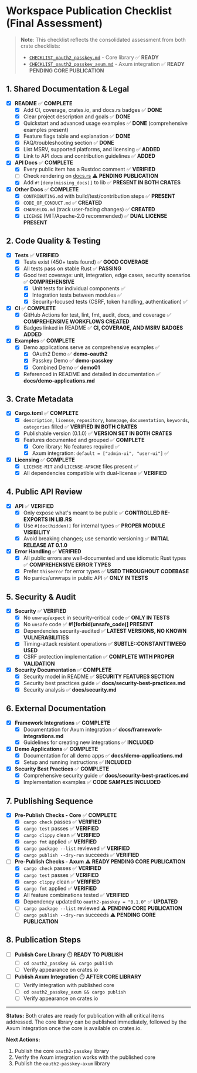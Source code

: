 # Workspace Publication Checklist (Final Assessment)

> **Note**: This checklist reflects the consolidated assessment from both crate checklists:
>
> - [`CHECKLIST_oauth2_passkey.md`](CHECKLIST_oauth2_passkey.md) - Core library ✅ **READY**
> - [`CHECKLIST_oauth2_passkey_axum.md`](CHECKLIST_oauth2_passkey_axum.md) - Axum integration ✅ **READY PENDING CORE PUBLICATION**

## 1. Shared Documentation & Legal

- [x] **README** ✅ **COMPLETE**
  - [x] Add CI, coverage, crates.io, and docs.rs badges ✅ **DONE**
  - [x] Clear project description and goals ✅ **DONE**
  - [x] Quickstart and advanced usage examples ✅ **DONE** (comprehensive examples present)
  - [x] Feature flags table and explanation ✅ **DONE**
  - [x] FAQ/troubleshooting section ✅ **DONE**
  - [x] List MSRV, supported platforms, and licensing ✅ **ADDED**
  - [x] Link to API docs and contribution guidelines ✅ **ADDED**

- [x] **API Docs** ✅ **COMPLETE**
  - [x] Every public item has a Rustdoc comment ✅ **VERIFIED**
  - [ ] Check rendering on [docs.rs](https://docs.rs/oauth2_passkey_axum) ⚠️ **PENDING PUBLICATION**
  - [x] Add `#![deny(missing_docs)]` to lib ✅ **PRESENT IN BOTH CRATES**

- [x] **Other Docs** ✅ **COMPLETE**
  - [x] `CONTRIBUTING.md` with build/test/contribution steps ✅ **PRESENT**
  - [x] `CODE_OF_CONDUCT.md` ✅ **CREATED**
  - [x] `CHANGELOG.md` (track user-facing changes) ✅ **CREATED**
  - [x] `LICENSE` (MIT/Apache-2.0 recommended) ✅ **DUAL LICENSE PRESENT**

## 2. Code Quality & Testing

- [x] **Tests** ✅ **VERIFIED**
  - [x] Tests exist (450+ tests found) ✅ **GOOD COVERAGE**
  - [x] All tests pass on stable Rust ✅ **PASSING**
  - [x] Good test coverage: unit, integration, edge cases, security scenarios ✅ **COMPREHENSIVE**
    - [x] Unit tests for individual components ✅
    - [x] Integration tests between modules ✅
    - [x] Security-focused tests (CSRF, token handling, authentication) ✅

- [x] **CI** ✅ **COMPLETE**
  - [x] GitHub Actions for test, lint, fmt, audit, docs, and coverage ✅ **COMPREHENSIVE WORKFLOWS CREATED**
  - [x] Badges linked in README ✅ **CI, COVERAGE, AND MSRV BADGES ADDED**

- [x] **Examples** ✅ **COMPLETE**
  - [x] Demo applications serve as comprehensive examples ✅
    - [x] OAuth2 Demo ✅ **demo-oauth2**
    - [x] Passkey Demo ✅ **demo-passkey**
    - [x] Combined Demo ✅ **demo01**
  - [x] Referenced in README and detailed in documentation ✅ **docs/demo-applications.md**

## 3. Crate Metadata

- [x] **Cargo.toml** ✅ **COMPLETE**
  - [x] `description`, `license`, `repository`, `homepage`, `documentation`, `keywords`, `categories` filled ✅ **VERIFIED IN BOTH CRATES**  
  - [x] Publishable version (0.1.0) ✅ **VERSION SET IN BOTH CRATES**
  - [x] Features documented and grouped ✅ **COMPLETE**
    - [x] Core library: No features required ✅
    - [x] Axum integration: `default = ["admin-ui", "user-ui"]` ✅

- [x] **Licensing** ✅ **COMPLETE**
  - [x] `LICENSE-MIT` and `LICENSE-APACHE` files present ✅
  - [x] All dependencies compatible with dual-license ✅ **VERIFIED**

## 4. Public API Review

- [x] **API** ✅ **VERIFIED**
  - [x] Only expose what's meant to be public ✅ **CONTROLLED RE-EXPORTS IN LIB.RS**
  - [x] Use `#[doc(hidden)]` for internal types ✅ **PROPER MODULE VISIBILITY**
  - [x] Avoid breaking changes; use semantic versioning ✅ **INITIAL RELEASE AT 0.1.0**

- [x] **Error Handling** ✅ **VERIFIED**
  - [x] All public errors are well-documented and use idiomatic Rust types ✅ **COMPREHENSIVE ERROR TYPES**
  - [x] Prefer `thiserror` for error types ✅ **USED THROUGHOUT CODEBASE**
  - [x] No panics/unwraps in public API ✅ **ONLY IN TESTS**

## 5. Security & Audit

- [x] **Security** ✅ **VERIFIED**
  - [x] No `unwrap`/`expect` in security-critical code ✅ **ONLY IN TESTS**
  - [x] No `unsafe` code ✅ **#![forbid(unsafe_code)] PRESENT**
  - [x] Dependencies security-audited ✅ **LATEST VERSIONS, NO KNOWN VULNERABILITIES**
  - [x] Timing-attack resistant operations ✅ **SUBTLE::CONSTANTTIMEEQ USED**
  - [x] CSRF protection implementation ✅ **COMPLETE WITH PROPER VALIDATION**

- [x] **Security Documentation** ✅ **COMPLETE**
  - [x] Security model in README ✅ **SECURITY FEATURES SECTION**
  - [x] Security best practices guide ✅ **docs/security-best-practices.md**
  - [x] Security analysis ✅ **docs/security.md**

## 6. External Documentation

- [x] **Framework Integrations** ✅ **COMPLETE**
  - [x] Documentation for Axum integration ✅ **docs/framework-integrations.md**
  - [x] Guidelines for creating new integrations ✅ **INCLUDED**

- [x] **Demo Applications** ✅ **COMPLETE**
  - [x] Documentation for all demo apps ✅ **docs/demo-applications.md**
  - [x] Setup and running instructions ✅ **INCLUDED**

- [x] **Security Best Practices** ✅ **COMPLETE**
  - [x] Comprehensive security guide ✅ **docs/security-best-practices.md**
  - [x] Implementation examples ✅ **CODE SAMPLES INCLUDED**

## 7. Publishing Sequence

- [x] **Pre-Publish Checks - Core** ✅ **COMPLETE**
  - [x] `cargo check` passes ✅ **VERIFIED**
  - [x] `cargo test` passes ✅ **VERIFIED**
  - [x] `cargo clippy` clean ✅ **VERIFIED**
  - [x] `cargo fmt` applied ✅ **VERIFIED**
  - [x] `cargo package --list` reviewed ✅ **VERIFIED**
  - [x] `cargo publish --dry-run` succeeds ✅ **VERIFIED**

- [ ] **Pre-Publish Checks - Axum** ⚠️ **READY PENDING CORE PUBLICATION**
  - [x] `cargo check` passes ✅ **VERIFIED**
  - [x] `cargo test` passes ✅ **VERIFIED**
  - [x] `cargo clippy` clean ✅ **VERIFIED**
  - [x] `cargo fmt` applied ✅ **VERIFIED**
  - [x] All feature combinations tested ✅ **VERIFIED**
  - [x] Dependency updated to `oauth2-passkey = "0.1.0"` ✅ **UPDATED**
  - [ ] `cargo package --list` reviewed ⚠️ **PENDING CORE PUBLICATION**
  - [ ] `cargo publish --dry-run` succeeds ⚠️ **PENDING CORE PUBLICATION**

## 8. Publication Steps

- [ ] **Publish Core Library** ⏱️ **READY TO PUBLISH**
  - [ ] `cd oauth2_passkey && cargo publish`
  - [ ] Verify appearance on crates.io

- [ ] **Publish Axum Integration** ⏱️ **AFTER CORE LIBRARY**
  - [ ] Verify integration with published core
  - [ ] `cd oauth2_passkey_axum && cargo publish`
  - [ ] Verify appearance on crates.io

---

**Status:** Both crates are ready for publication with all critical items addressed. The core library can be published immediately, followed by the Axum integration once the core is available on crates.io.

**Next Actions:**

1. Publish the core `oauth2-passkey` library
2. Verify the Axum integration works with the published core
3. Publish the `oauth2-passkey-axum` library
